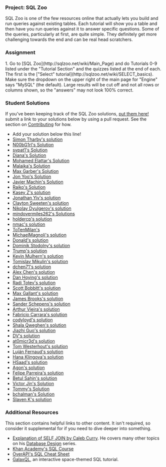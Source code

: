### Project: SQL Zoo

SQL Zoo is one of the few resources online that actually lets you build and run queries against existing tables.  Each tutorial will show you a table and then have you run queries against it to answer specific questions.  Some of the queries, particularly at first, are quite simple.  They definitely get more challenging towards the end and can be real head scratchers.

### Assignment

<div class="lesson-content__panel" markdown="1">
  1. Go to [SQL Zoo](http://sqlzoo.net/wiki/Main_Page) and do Tutorials 0-9 listed under the "Tutorial Section" and the quizzes listed at the end of each.  The first is the ["Select" tutorial](http://sqlzoo.net/wiki/SELECT_basics).  Make sure the dropdown on the upper right of the main page for "Engine" says "MySQL" (the default).  Large results will be cut off and not all rows or columns shown, so the "answers" may not look 100% correct.
</div>

### Student Solutions
If you've been keeping track of the SQL Zoo solutions, [put them here!](https://github.com/TheOdinProject/curriculum/blob/master/databases/project_databases.md) submit a link to your solutions below by using a pull request. See the section on [Contributing](http://github.com/TheOdinProject/curriculum/blob/master/contributing.md) for how.

* Add your solution below this line!
* [Simon Tharby's solution](https://github.com/jinjagit/sql_practice)
* [N00bG1rl's Solution](https://github.com/N00bG1rl/sql)
* [svpat1's Solution](https://github.com/svpat1/Project_sql_zoo/blob/master/README.md)
* [Diana's Solution](https://github.com/dianastanciu/sql_zoo/blob/master/README.md)
* [Mohamed Elattar's Solution](https://github.com/mohamed-elattar/sql_zoo_tutorials/blob/master/sql_zoo_tutorials.sql)
* [Malaika's Solution](https://github.com/malaikaMI/Project_SQL_Zoo)
* [Max Garber's Solution](https://github.com/bubblebooy/miscellaneous-exercises/blob/master/SQL_zoo_solutions.sql)
* [Jon Yoo's Solution](https://github.com/jonyoowa/sql_zoo_examples/blob/master/sqlzoo.sql)
* [Javier Machin's Solution](https://github.com/Javier-Machin/SQL-exercises/blob/master/SQLzoo.sql)
* [Raiko's Solution](https://github.com/Cypher0/sql_zoo)
* [Kasey Z's solution](https://github.com/kasey-z/sql_zoo)
* [Jonathan Yiv's solution](https://github.com/JonathanYiv/sqlzoo)
* [Clayton Sweeten's solution](https://github.com/cjsweeten101/sql_zoo)
* [Nikolay Dyulgerov's solution](https://github.com/NicolayD/sql-zoo)
* [mindovermiles262's Solutions](https://github.com/mindovermiles262/SQLZoo)
* [holdercp's solution](https://github.com/holdercp/sql-zoo)
* [nmac's solution](https://github.com/nmacawile/SQLZOO)
* [ToTenMilan's](https://github.com/ToTenMilan/the_odin_project/blob/master/rails/sql/sqlzoo.md)
* [MichaelMagnoli's solution](https://github.com/MichaelMagnoli/Web-Dev-Projects/tree/master/The%20Odin%20Project/Ruby%20on%20Rails/SQL%20Zoo)
* [Donald's solution](https://github.com/donaldali/odin-rails/tree/master/project_sql)
* [Dominik Stodolny's solution](https://github.com/dstodolny/sql_zoo)
* [Trump's solution](https://github.com/trump812/sql_tutorial)
* [Kevin Mulhern's solution](https://github.com/KevinMulhern/sql_and_databases)
* [Tomislav Mikulin's solution](https://github.com/MrKindle85/SQLZOO)
* [dchen71's solution](https://github.com/dchen71/the_odin_project/tree/master/Rails/SQLZOO)
* [Alex Chen's solution](https://github.com/Chenzilla/SQL_Zoo)
* [Dan Hoying's solution](https://github.com/danhoying/sql_and_databases)
* [Radi Totev's solution](https://github.com/raditotev/sqlzoo-solutions)
* [Scott Bobbitt's solution](https://github.com/sco-bo/sql_zoo)
* [Max Gallant's solution](https://github.com/mcgalcode/SQLZoo)
* [James Brooks's solution](https://github.com/jhbrooks/sql-zoo)
* [Sander Schepens's solution](https://github.com/schepens83/theodinproject.com/tree/master/rails/project5--sqlzoo.net)
* [Arthur Vieira's solution](https://github.com/arthur-vieira/sqlzoo)
* [Fabricio Carrara's solution](https://github.com/fcarrara/sql_zoo)
* [codyloyd's solution](https://github.com/codyloyd/sqlzoo-solutions/blob/master/SQLZOO_solutions.md)
* [Shala Qweghen's solution](https://github.com/ShalaQweghen/project_sql)
* [Jiazhi Guo's solution](https://github.com/jerrykuo7727/sql_zoo)
* [DV's solution](https://github.com/dvislearning/sql_zoo)
* [at0micr3d's solution](https://github.com/at0micr3d/sql-zoo)
* [Tom Westerhout's solution](https://github.com/Westw00d/SQL-Zoo)
* [Luján Fernaud's solution](https://github.com/lujanfernaud/sqlzoo)
* [Hana Klingova's solution](https://github.com/hanny21/sql_zoo_solutions)
* [HSaad's solution](https://github.com/HSaad/sql-zoo)
* [Agon's solution](https://github.com/AgonIdrizi/SQL_Zoo/blob/master/README.md)
* [Felipe Parreira's solution](https://github.com/FelipeParreira/TheOdinProject/blob/master/databases/SQL_zoo_project.sql)
* [Betul Sahin's solution](https://github.com/betulsahin87/My-SQLZoo-Solutions)
* [Victor Jin's Solution](https://github.com/Viktorjin/SQL-Project-1.-SQL-Zoo)
* [Tommy's Solution](https://github.com/hoangtommy/sqlzoo)
* [bchalman's Solution](https://github.com/bchalman/sql-zoo/blob/master/sql_zoo_tutorials.sql)
* [Slaven K's solution](https://github.com/Everdrought/sql-zoo-projects)

### Additional Resources
This section contains helpful links to other content. It isn't required, so consider it supplemental for if you need to dive deeper into something.

* [Explanation of SELF JOIN by Caleb Curry](https://www.youtube.com/watch?v=W0p8KP0o8g4). He covers many other topics on his [Database Design](https://www.youtube.com/watch?v=e7Pr1VgPK4w&list=PL_c9BZzLwBRK0Pc28IdvPQizD2mJlgoID) series.
* [Khan Academy's SQL Course](https://www.khanacademy.org/computing/computer-programming/sql)
* [OverAPI's SQL Cheat Sheet](http://overapi.com/mysql)
* [GalaxQL](http://sol.gfxile.net/galaxql.html), an interactive space-themed SQL tutorial.
